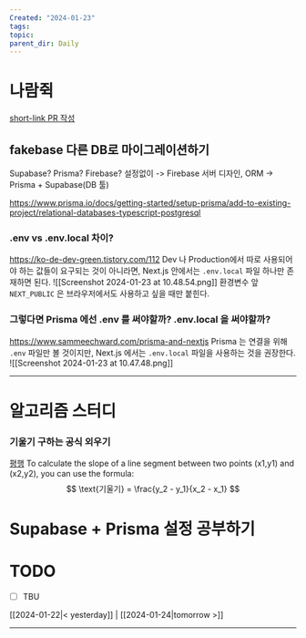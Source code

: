 ```yaml
---
Created: "2024-01-23"
tags: 
topic: 
parent_dir: Daily
---
```

# 나람쥑
[short-link PR 작성](https://github.com/ramgee-zzik-nabi/application/pull/10)
## fakebase 다른 DB로 마이그레이션하기
Supabase? Prisma? Firebase? 
설정없이 -> Firebase 
서버 디자인, ORM -> Prisma + Supabase(DB 툴) 

https://www.prisma.io/docs/getting-started/setup-prisma/add-to-existing-project/relational-databases-typescript-postgresql
### .env vs .env.local 차이?
https://ko-de-dev-green.tistory.com/112
Dev 나 Production에서 따로 사용되어야 하는 값들이 요구되는 것이 아니라면, Next.js 안에서는 `.env.local` 파일 하나만 존재하면 된다.
![[Screenshot 2024-01-23 at 10.48.54.png]]
환경변수 앞 `NEXT_PUBLIC` 은 브라우저에서도 사용하고 싶을 때만 붙힌다.
### 그렇다면 Prisma 에선 .env 를 써야할까? .env.local 을 써야할까?
https://www.sammeechward.com/prisma-and-nextjs
Prisma 는 연결을 위해 `.env` 파일만 볼 것이지만, Next.js 에서는 `.env.local` 파일을 사용하는 것을 권장한다. 
![[Screenshot 2024-01-23 at 10.47.48.png]]

----





# 알고리즘 스터디
### 기울기 구하는 공식 외우기
[평행](https://school.programmers.co.kr/learn/courses/30/lessons/120875)
To calculate the slope of a line segment between two points (x1,y1) and (x2,y2), you can use the formula:
$$
\text{기울기} = \frac{y_2 - y_1}{x_2 - x_1}
$$
# Supabase + Prisma 설정 공부하기


# TODO
- [ ] TBU 
  
[[2024-01-22|< yesterday]] | [[2024-01-24|tomorrow >]]  
  
---  
